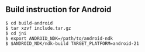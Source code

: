 ## Build instruction for Android ##

```
$ cd build-android
$ tar xzvf include.tar.gz
$ cd jni
$ export ANDROID_NDK=/path/to/android-ndk
$ $ANDROID_NDK/ndk-build TARGET_PLATFORM=android-21
```
